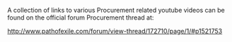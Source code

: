 A collection of links to various Procurement related youtube videos can be found on the official forum Procurement thread at:

http://www.pathofexile.com/forum/view-thread/172710/page/1/#p1521753